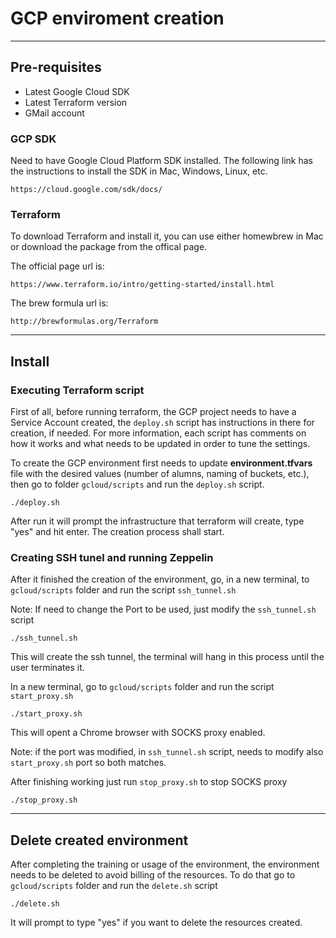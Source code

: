 # GCP enviroment creation

---

## Pre-requisites

* Latest Google Cloud SDK
* Latest Terraform version
* GMail account

### GCP SDK

Need to have Google Cloud Platform SDK installed. The following link has the instructions to install the SDK in Mac, Windows, Linux, etc.

`https://cloud.google.com/sdk/docs/`

### Terraform

To download Terraform and install it, you can use either homewbrew in Mac or download the package from the offical page.

The official page url is:

`https://www.terraform.io/intro/getting-started/install.html`

The brew formula url is:

`http://brewformulas.org/Terraform`

---

## Install

### Executing Terraform script

First of all, before running terraform, the GCP project needs to have a Service Account created, the `deploy.sh` script has instructions in there for creation, if needed. For more information, each script has comments on how it works and what needs to be updated in order to tune the settings.

To create the GCP environment first needs to update **environment.tfvars** file with the desired values (number of alumns, naming of buckets, etc.), then go to folder `gcloud/scripts` and run the `deploy.sh` script.

`./deploy.sh`

After run it will prompt the infrastructure that terraform will create, type "yes" and hit enter. The creation process shall start.

### Creating SSH tunel and running Zeppelin

After it finished the creation of the environment, go, in a new terminal, to `gcloud/scripts` folder and run the script `ssh_tunnel.sh`

Note: If need to change the Port to be used, just modify the `ssh_tunnel.sh` script

`./ssh_tunnel.sh`

This will create the ssh tunnel, the terminal will hang in this process until the user terminates it.

In a new terminal, go to `gcloud/scripts` folder and run the script `start_proxy.sh`

`./start_proxy.sh`

This will opent a Chrome browser with SOCKS proxy enabled.

Note: if the port was modified, in `ssh_tunnel.sh` script, needs to modify also `start_proxy.sh` port so both matches.

After finishing working just run `stop_proxy.sh` to stop SOCKS proxy

`./stop_proxy.sh`

---

## Delete created environment

After completing the training or usage of the environment, the environment needs to be deleted to avoid billing of the resources. To do that go to `gcloud/scripts` folder and run the `delete.sh` script

`./delete.sh`

It will prompt to type "yes" if you want to delete the resources created.